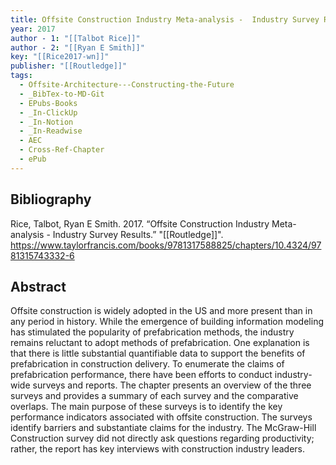 ```yaml
---
title: Offsite Construction Industry Meta-analysis -  Industry Survey Results
year: 2017
author - 1: "[[Talbot Rice]]"
author - 2: "[[Ryan E Smith]]"
key: "[[Rice2017-wn]]"
publisher: "[[Routledge]]"
tags:
  - Offsite-Architecture---Constructing-the-Future
  - _BibTex-to-MD-Git
  - EPubs-Books
  - _In-ClickUp
  - _In-Notion
  - _In-Readwise
  - AEC
  - Cross-Ref-Chapter
  - ePub
---
```


## Bibliography
Rice, Talbot, Ryan E Smith. 2017. “Offsite Construction Industry Meta-analysis -  Industry Survey Results.” "[[Routledge]]". https://www.taylorfrancis.com/books/9781317588825/chapters/10.4324/9781315743332-6

## Abstract
Offsite construction is widely adopted in the US and more present than in any period in history. While the emergence of building information modeling has stimulated the popularity of prefabrication methods, the industry remains reluctant to adopt methods of prefabrication. One explanation is that there is little substantial quantifiable data to support the benefits of prefabrication in construction delivery. To enumerate the claims of prefabrication performance, there have been efforts to conduct industry-wide surveys and reports. The chapter presents an overview of the three surveys and provides a summary of each survey and the comparative overlaps. The main purpose of these surveys is to identify the key performance indicators associated with offsite construction. The surveys identify barriers and substantiate claims for the industry. The McGraw-Hill Construction survey did not directly ask questions regarding productivity; rather, the report has key interviews with construction industry leaders.